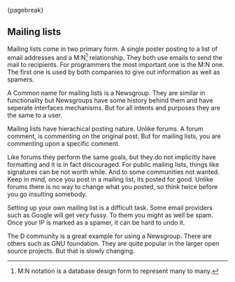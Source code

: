 {pagebreak}

## Mailing lists
Mailing lists come in two primary form. A single poster posting to a list of email addresses and a M:N[^ManyToManyMeaning]  relationship. They both use emails to send the mail to recipients. For programmers the most important one is the M:N one. The first one is used by both companies to give out information as well as spamers.

A Common name for mailing lists is a Newsgroup. They are similar in functionality but Newsgroups have some history behind them and have seperate interfaces mechanisms. But for all intents and purposes they are the same to a user.

Mailing lists have hierachical posting nature. Unlike forums. A forum comment, is commenting on the original post. But for mailing lists, you are commenting upon a specific comment.

Like forums they perform the same goals, but they do not implicitly have formatting and it is in fact discouraged. For public mailing lists, things like signatures can be not worth while. And to some communities not wanted. Keep in mind, once you post in a mailing list, its posted for good. Unlike forums there is no way to change what you posted, so think twice before you go insulting somebody.

Setting up your own mailing list is a difficult task. Some email providers such as Google will get very fussy. To them you might as well be spam. Once your IP is marked as a spamer, it can be hard to undo it.

The D community is a great example for using a Newsgroup. There are others such as GNU foundation. They are quite popular in the larger open source projects. But that is slowly changing.

[^ManyToManyMeaning]: M:N notation is a database design form to represent many to many.